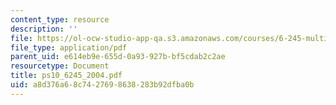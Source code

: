 ```yaml
---
content_type: resource
description: ''
file: https://ol-ocw-studio-app-qa.s3.amazonaws.com/courses/6-245-multivariable-control-systems-spring-2004/a8d376a68c7427698638283b92dfba0b_ps10_6245_2004.pdf
file_type: application/pdf
parent_uid: e614eb9e-655d-0a93-927b-bf5cdab2c2ae
resourcetype: Document
title: ps10_6245_2004.pdf
uid: a8d376a6-8c74-2769-8638-283b92dfba0b
---
```

